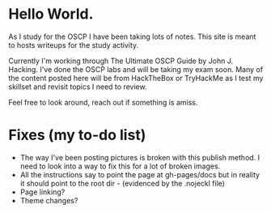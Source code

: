 # Hello World.
As I study for the OSCP I have been taking lots of notes. This site is meant to hosts writeups for the study activity.

Currently I'm working through The Ultimate OSCP Guide by John J. Hacking. I've done the OSCP labs and will be taking my exam soon. Many of the content posted here will be from HackTheBox or TryHackMe as I test my skillset and revisit topics I need to review.

Feel free to look around, reach out if something is amiss.


# Fixes (my to-do list)
- The way I've been posting pictures is broken with this publish method. I need to look into a way to fix this for a lot of broken images.
- All the instructions say to point the page at gh-pages/docs but in reality it should point to the root dir - (evidenced by the .nojeckl file)
- Page linking?
- Theme changes?
